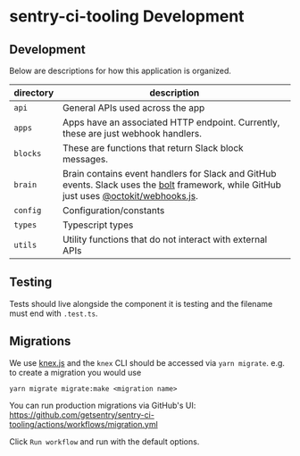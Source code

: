# sentry-ci-tooling Development

## Development

Below are descriptions for how this application is organized.

| directory | description                                                                                                                                                                                                   |
| --------- | ------------------------------------------------------------------------------------------------------------------------------------------------------------------------------------------------------------- |
| `api`     | General APIs used across the app                                                                                                                                                                              |
| `apps`    | Apps have an associated HTTP endpoint. Currently, these are just webhook handlers.                                                                                                                            |
| `blocks`  | These are functions that return Slack block messages.                                                                                                                                                         |
| `brain`   | Brain contains event handlers for Slack and GitHub events. Slack uses the [bolt](https://slack.dev/bolt-js) framework, while GitHub just uses [@octokit/webhooks.js](https://github.com/octokit/webhooks.js). |
| `config`  | Configuration/constants                                                                                                                                                                                       |
| `types`   | Typescript types                                                                                                                                                                                              |
| `utils`   | Utility functions that do not interact with external APIs                                                                                                                                                     |

## Testing

Tests should live alongside the component it is testing and the filename must end with `.test.ts`.

## Migrations

We use [knex.js](http://knexjs.org/) and the `knex` CLI should be accessed via `yarn migrate`. e.g. to create a migration you would use

```shell
yarn migrate migrate:make <migration name>
```

You can run production migrations via GitHub's UI: <https://github.com/getsentry/sentry-ci-tooling/actions/workflows/migration.yml>

Click `Run workflow` and run with the default options.
